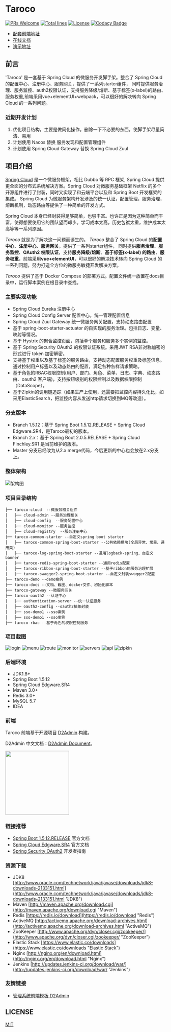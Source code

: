 # Taroco 

[![PRs Welcome](https://img.shields.io/badge/PRs-welcome-brightgreen.svg)](https://github.com/liuht777/Taroco)
[![Total lines](https://tokei.rs/b1/github/liuht777/Taroco?category=lines)](https://github.com/liuht777/Taroco)
[![License](https://img.shields.io/badge/License-Apache%202.0-blue.svg?label=license)](https://github.com/liuht777/Taroco/blob/master/LICENSE)
[![Codacy Badge](https://api.codacy.com/project/badge/Grade/1237f7a17da0481bad1ad1fe0f93b7ea)](https://app.codacy.com/app/liuht777/Taroco?utm_source=github.com&utm_medium=referral&utm_content=liuht777/Taroco&utm_campaign=Badge_Grade_Dashboard)

- [配套前端地址](https://github.com/liuht777/Taroco-UI-NEW)
- [在线文档](http://118.190.154.85:8080)
- [演示地址](http://118.190.154.85)

## 前言

'Taroco' 是一套基于 Spring Cloud 的微服务开发脚手架。整合了 Spring Cloud 的配置中心、注册中心、服务网关，提供了一系列starter组件， 同时提供服务治理、服务监控、auth2权限认证，支持服务降级/熔断、基于标签(x-label)的路由、服务权重,前端采用vue+elementUI+webpack，可以很好的解决转向 Spring Cloud  的一系列问题。


### 近期开发计划

1. 优化项目结构，主要是做简化操作。删除一下不必要的东西，使脚手架尽量简洁、易用
2. 计划使用 Nacos 替换 服务发现和配置管理组件
3. 计划使用 Spring Cloud Gateway 替换 Spring Cloud Zuul

## 项目介绍

[Spring Cloud](https://projects.spring.io/spring-cloud/) 是一个微服务框架，相比 Dubbo 等 RPC 框架, Spring Cloud 提供更全面的分布式系统解决方案。Spring 
Cloud 对微服务基础框架 Netflix 的多个开源组件进行了封装，同时又实现了和云端平台以及和 Spring Boot 开发框架的集成。 Spring 
Cloud 为微服务架构开发涉及的统一认证，配置管理，服务治理，熔断机制，动态路由等提供了一种简单的开发方式。

Spring Cloud 本身已经封装得足够简单，也够丰富。也许正是因为这种简单而丰富，使得想要使用它的团队望而却步。学习成本太高，历史包袱太重，维护成本太高等等一系列原因。

*Taroco* 就是为了解决这一问题而诞生的。 *Taroco* 整合了 Spring Cloud 的**配置中心**、**注册中心**、**服务网关**，提供了一系列starter组件，
同时提供**服务治理**、**服务监控**、**OAuth2 权限认证**，支持**服务降级/熔断**、**基于标签(x-label)
的路由**、**服务权重**，前端采用**vue+elementUI**，可以很好的解决技术转向 Spring Cloud 的一系列问题，努力打造全方位的微服务敏捷开发解决方案。

*Taroco* 提供了基于 Docker Compose 的部署方式。配置文件统一放置在docs目录中，运行脚本案例在根目录中查找。

### 主要实现功能

* Spring Cloud Eureka 注册中心
* Spring Cloud Config Server 配置中心，统一管理配置信息
* Spring Cloud Zuul Gateway 统一微服务网关配置，支持动态路由配置
* 基于 spring-boot-starter-actuator 的自实现的服务治理。包括日志、变量、映射等情况。
* 基于 Hystrix 的聚合监控页面，包括单个服务和服务多个实例的监控。
* 基于 Spring Security OAuth2 的权限认证系统。采用JWT RSA非对称加密的形式进行 token 加密解密。
* 支持基于权重以及基于标签的服务路由，支持动态配置服务权重及标签信息。通过控制用户标签以及动态路由的配置，满足各种各样请求策略。
* 基于角色的RBAC权限控制(用户、部门、角色、菜单、日志、字典、动态路由、oauth2 客户端)，支持按钮级别的权限控制以及数据权限控制（DataScope）。
* 基于Zipkin的调用链追踪（如果生产上使用，还需要把监控内容持久化比，如采用ElasticSearch，把监控内容从发送http请求切换到MQ等改造）。

### 分支版本

* Branch 1.5.12：基于 Spring Boot 1.5.12.RELEASE + Spring Cloud Edgware.SR4，是Taroco最初的版本。
* Branch 2.x：基于 Spring Boot 2.0.5.RELEASE + Spring Cloud Finchley.SR1 是当前维护的版本。
* Master 分支已经改为从2.x merge代码，今后更新的中心也会放在2.x分支上。

### 整体架构

![架构图](https://github.com/liuht777/Taroco/blob/master/taroco-docs/files/taroco%E6%9E%B6%E6%9E%84%E5%9B%BE.jpg)

### 项目目录结构

```
├── taroco-cloud  --微服务相关组件
│   ├── cloud-admin --服务治理相关
│   ├── cloud-config  --服务配置中心
│   ├── cloud-monitor --服务监控
│   ├── cloud-registry  --服务注册中心
├── taroco-common-starter --自定义spring boot starter
│   ├── taroco-common-spring-boot-starter --公共依赖模块(全局异常、常量、通用类)
│   ├── taroco-log-spring-boot-starter --通用logback-spring、自定义banner
│   ├── taroco-redis-spring-boot-starter --通用redis配置
│   ├── taroco-ribbon-spring-boot-starter --基于ribbon的服务治理扩展
│   ├── taroco-swagger2-spring-boot-starter --自定义封装swagger2配置
├── taroco-demo --demo案例
├── taroco-docs --文档、截图、docker文件、初始化脚本
├── taroco-gateway --微服务网关
├── taroco-oauth2 --认证中心
│   ├── authentication-server --统一认证服务
│   ├── oauth2-config --oauth2抽象封装
│   ├── sso-demo1 --sso案例
│   ├── sso-demo1 --sso案例
├── taroco-rbac --基于角色的权限控制服务

```

### 项目截图

![login](https://github.com/liuht777/Taroco/blob/master/taroco-docs/files/login.png)
![menu](https://github.com/liuht777/Taroco/blob/master/taroco-docs/files/menu.png)
![route](https://github.com/liuht777/Taroco/blob/master/taroco-docs/files/route.png)
![monitor](https://github.com/liuht777/Taroco/blob/master/taroco-docs/files/monitor.png)
![servers](https://github.com/liuht777/Taroco/blob/master/taroco-docs/files/servers.png)
![api](https://github.com/liuht777/Taroco/blob/master/taroco-docs/files/api.png)
![zipkin](https://github.com/liuht777/Taroco/blob/master/taroco-docs/files/zipkin.png)

### 后端环境

* JDK1.8+
* Spring Boot 1.5.12
* Spring Cloud Edgware.SR4
* Maven 3.0+
* Redis 3.0+
* MySQL 5.7
* IDEA

### 前端

Taroco 前端基于开源项目 [D2Admin](https://github.com/d2-projects/d2-admin) 构建。

D2Admin 中文文档：[D2Admin Document](https://d2-projects.github.io/d2-admin-doc/zh/)。

<a href="https://github.com/d2-projects/d2-admin" target="_blank"><img src="https://raw.githubusercontent.com/FairyEver/d2-admin/master/doc/image/d2-admin@2x.png" width="200"></a>

### 链接推荐

- [Spring Boot 1.5.12.RELEASE](https://docs.spring.io/spring-boot/docs/1.5.12.RELEASE/reference/htmlsingle) 官方文档 
- [Spring Cloud Edgware.SR4](http://cloud.spring.io/spring-cloud-static/Dalston.SR4/multi/multi_spring-cloud.html) 官方文档
- [Spring Security OAuth2](http://projects.spring.io/spring-security-oauth/docs/oauth2.html) 开发者指南

### 资源下载

- JDK8 [http://www.oracle.com/technetwork/java/javase/downloads/jdk8-downloads-2133151.html](http://www.oracle.com/technetwork/java/javase/downloads/jdk8-downloads-2133151.html "JDK8")
- Maven [http://maven.apache.org/download.cgi](http://maven.apache.org/download.cgi "Maven")
- Redis [https://redis.io/download](https://redis.io/download "Redis")
- ActiveMQ [http://activemq.apache.org/download-archives.html](http://activemq.apache.org/download-archives.html "ActiveMQ")
- ZooKeeper [http://www.apache.org/dyn/closer.cgi/zookeeper/](http://www.apache.org/dyn/closer.cgi/zookeeper/ "ZooKeeper")
- Elastic Stack [https://www.elastic.co/downloads](https://www.elastic.co/downloads "Elastic Stack")
- Nginx [http://nginx.org/en/download.html](http://nginx.org/en/download.html "Nginx")
- Jenkins [http://updates.jenkins-ci.org/download/war/](http://updates.jenkins-ci.org/download/war/ "Jenkins")

### 友情链接

- [管理系统前端模板 D2Admin](https://github.com/d2-projects/d2-admin)

## LICENSE

[MIT](LICENSE "MIT")



